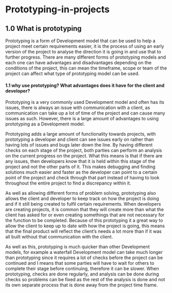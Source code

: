 # Prototyping-in-projects

## 1.0 What is prototyping
Prototyping is a form of Development model that can be used to help a project meet certain requirements easier, it is the process of using an early version of the project to analyse the direction it is going in and use that to further progress. There are many different forms of prototyping models and each one can have advantages and disadvantages depending on the conditions of the project, this can mean the timeframe, scope or team of the project can affect what type of prototyping model can be used.

#### 1.1 why use prototyping? What advantages does it have for the client and developer?

Prototyping is a very commonly used Development model and often has its issues, there is always an issue with communication with a client, as communication can take up a lot of time of the project and can cause many issues as such. However, there is a large amount of advantages to using prototyping as a Development model.

Prototyping adds a large amount of functionality towards projects, with prototyping a developer and client can see issues early on rather than having lots of issues and bugs later down the line. By having different checks on each stage of the project, both parties can perform an analysis on the current progress on the project. What this means is that if there are any issues, then developers know that it is held within this stage of the project and not the other parts of it. This makes debugging and finding solutions much easier and faster as the developer can point to a certain point of the project and check through that part instead of having to look throughout the entire project to find a discrepancy within it.

As well as allowing different forms of problem solving, prototyping also allows the client and developer to keep track on how the project is doing and if it still being created to fulfil certain requirements. When developers are creating projects, it is common that they will create more than what the client has asked for or even creating somethings that are not necessary for the function to be completed. Because of this prototyping it a great way to allow the client to keep up to date with how the project is going, this means that the final product will reflect the client’s needs a lot more than if it was all built without that communication with the client.

As well as this, prototyping is much quicker than other Development models, for example a waterfall Development model can take much longer than prototyping since it requires a lot of checks before the project can be continued and I means that some parties will have to wait for others to complete their stage before continuing, therefore it can be slower. When prototyping, checks are done regularly, and analysis can be done during checks so problems can be fixed as the rest of the analysis is done and not its own separate process that is done away from the project time frame.


















